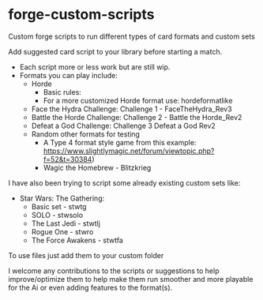 # forge-custom-scripts
Custom forge scripts to run different types of card formats and custom sets

Add suggested card script to your library before starting a match. 
 - Each script more or less work but are still wip.
 - Formats you can play include:
     - Horde
       - Basic rules:
       - For a more customized Horde format use: hordeformatlike
     - Face the Hydra Challenge: Challenge 1 - FaceTheHydra_Rev3
     - Battle the Horde Challenge: Challenge 2 - Battle the Horde_Rev2
     - Defeat a God Challenge: Challenge 3 Defeat a God Rev2
     - Random other formats for testing
       - A Type 4 format style game from this example: 
https://www.slightlymagic.net/forum/viewtopic.php?f=52&t=30384)
       - Wagic the Homebrew - Blitzkrieg

I have also been trying to script some already existing custom sets like:
- Star Wars: The Gathering:
  - Basic set - stwtg
  - SOLO - stwsolo
  - The Last Jedi - stwtlj
  - Rogue One - stwro
  - The Force Awakens - stwtfa

To use files just add them to your custom folder

I welcome any contributions to the scripts or suggestions to help improve/optimize them to help make them run smoother and more playable for the Ai or even adding features to the format(s).
